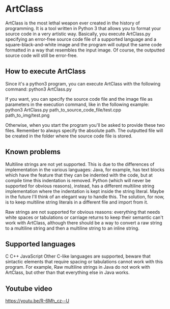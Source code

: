 # ArtClass
ArtClass is the most lethal weapon ever created in the history of programming.
It is a tool written in Python 3 that allows you to format your source code in a very artistic way.
Basically, you execute ArtClass.py specifying an error-free source code file of a supported language and a square-black-and-white image and the program will output the same code formatted in a way that resembles the input image.
Of course, the outputted source code will still be error-free.

## How to execute ArtClass
Since it's a python3 program, you can execute ArtClass with the following command:
python3 ArtClass.py

If you want, you can specify the source code file and the image file as parameters in the execution command, like in the following example:
python3 ArtClass.py path_to_source_code_file/test.cpp path_to_img/test.png

Otherwise, when you start the program you'll be asked to provide these two files. Remember to always specify the absolute path.
The outputted file will be created in the folder where the source code file is stored.

## Known problems
Multiline strings are not yet supported. This is due to the differences of implementation in the various languages: Java, for example, has text blocks which
have the feature that they can be indented with the code, but at compile time this indentation is removed. Python (which will never be supported for obvious
reasons), instead, has a different multiline string implementation where the indentation is kept inside the string literal.
Maybe in the future I'll think of an elegant way to handle this.
The solution, for now, is to keep multiline string literals in a different file and import from it.

Raw strings are not supported for obvious reasons: everything that needs white spaces or tabulations or carriage returns to keep their semantic can't work
with ArtClass, although there should be a way to convert a raw string to a multiline string and then a multiline string to an inline string.

## Supported languages
C
C++
JavaScript
Other C-like languages are supported, beware that sintactic elements that require spacing or tabulations cannot work with this program. For example, Raw multiline strings in Java do not work with ArtClass, but other than that everything else in Java works.

## Youtube video
https://youtu.be/R-6Mh_cz--U

